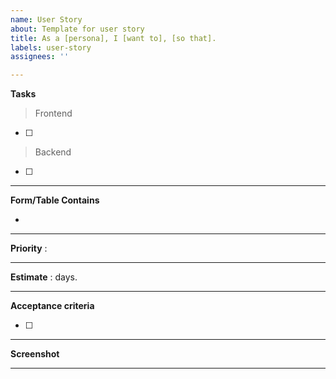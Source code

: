 ```yaml
---
name: User Story
about: Template for user story
title: As a [persona], I [want to], [so that].
labels: user-story
assignees: ''

---
```


**Tasks**

>  Frontend
 - [ ] 

> Backend
 - [ ] 
	 
---

**Form/Table Contains**

 -  

---

**Priority** :  

---

**Estimate** :  days. 

---

**Acceptance criteria**

 - [ ] 

---
**Screenshot**

---
